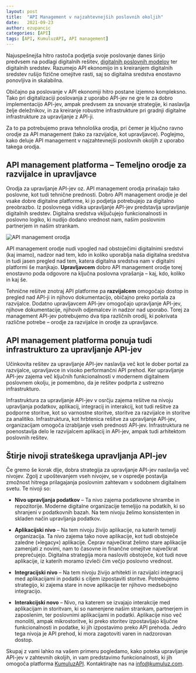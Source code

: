 ```yaml
---
layout: post
title:  "API Management v najzahtevnejših poslovnih okoljih"
date:   2021-09-23
author: ezupancic
categories: [API]
tags: [API, KumuluzAPI, API management]
---
```


Najuspešnejša hitro rastoča podjetja svoje poslovanje danes širijo predvsem na podlagi digitalnih rešitev, <u>digitalnih poslovnih modelov</u>  ter digitalnih sredstev. Razumejo API ekonomijo in s kreiranjem digitalnih sredstev rušijo fizične omejitve rasti, saj so digitalna sredstva enostavno ponovljiva in skalabilna.


<!--more-->


Običajno pa poslovanje v API ekonomiji hitro postane izjemno kompleksno. Tako pri digitalizaciji poslovanja z uporabo  API-jev ne gre le za dobro implementacijo API-jev, ampak predvsem za snovanje strategije, ki naslavlja želje deležnikov, in za kreiranje robustne infrastrukture pri gradnji digitalne infrastrukture za upravljanje z API-ji. 

Za to pa potrebujemo prava tehnološka orodja, pri čemer je ključno ravno orodje za API management (tako za razvijalce, kot upravljavce). Poglejmo, kako deluje API management v najzahtevnejši poslovnih okoljih z uporabo takega orodja.


## API management platforma – Temeljno orodje za razvijalce in upravljavce


Orodja za upravljanje API-jev oz. API management orodja prinašajo tako poslovne, kot tudi tehnične prednosti. Dobro API management orodje je del vsake dobre digitalne platforme, ki jo podjetja potrebujejo za digitalno preobrazbo. Iz poslovnega vidika upravljanje API-jev predstavlja upravljanje digitalnih sredstev. Digitalna sredstva vključujejo funkcionalnosti in poslovno logiko, ki nudijo dodano vrednost nam, našim poslovnim partnerjem in našim strankam. 


![API management orodja]({{site.baseurl}}/assets/images/posts-kumuluzapi-api-managemet/api-management.png)



API management orodje nudi vpogled nad obstoječimi digitalnimi sredstvi (kaj imamo), nadzor nad tem, kdo in koliko uporablja naša digitalna sredstva in tudi jasen pregled nad tem, katera digitalna sredstva nam v digitalni platformi še manjkajo. **Upravljavcem** dobro API management orodje torej enostavno poda odgovore na ključna poslovna vprašanja – kaj, kdo, koliko in kaj še.

Tehnične rešitve znotraj API platforme pa **razvijalcem** omogočajo dostop in pregled nad API-ji in njihovo dokumentacijo, običajno preko portala za razvijalce. Dodatno upravljavcem API-jev omogočajo upravljanje API-jev, njihove dokumentacije, njihovih odjemalcev in nadzor nad uporabo. Torej za management API-jev potrebujemo dva tipa različnih orodij, ki pokrivata različne potrebe – orodje za razvijalce in orodje za upravljavce.


## API management platforma ponuja tudi infrastrukturo za upravljanje API-jev


Učinkovita rešitev za upravljanje API-jev naslavlja več kot le dober portal za razvijalce, upravljavce in visoko performančni API prehod. Ker upravljanje API-jev zajema več ključnih funkcionalnosti v modernem digitalnem poslovnem okolju, je pomembno, da je rešitev podprta z ustrezno infrastrukturo. 

Infrastruktura za upravljanje API-jev v osrčju zajema rešitve na nivoju upravljanja podatkov, aplikacij, integracij in interakcij, kot tudi rešitve za podporne storitve, kot so varnostne storitve, storitve za razvijalce in storitve za analitiko. Infrastruktura, kot hrbtenica rešitve za upravljanje API-jev, organizacijam omogoča izrabljanje vseh prednosti API-jev. Infrastruktura ne poenostavlja delo le razvijalcem aplikacij in API-jev, ampak tudi arhitektom poslovnih rešitev. 


## Štirje nivoji strateškega upravljanja API-jev

Če gremo še korak dlje, dobra strategija za upravljanje API-jev naslavlja več nivojev. Zgolj z upoštevanjem vseh nivojev, se v ospredje postavlja zmožnost hitrega prilagajanja poslovnim zahtevam v sodobnem digitalnem svetu. Te nivoji so:

- **Nivo upravljanja podatkov** – Ta nivo zajema podatkovne shrambe in repozitorije. Moderne digitalne organizacije temeljijo na podatkih, ki so shranjeni v podatkovnih bazah. Na tem nivoju želimo konsistenten in skladen način upravljanja podatkov.

- **Aplikacijski nivo** – Na tem nivoju živijo aplikacije, na katerih temelji organizacija. Ta nivo zajema tako nove aplikacije, kot tudi obstoječe zaledne (»legacy«) aplikacije. Čeprav največkrat želimo stare aplikacije zamenjati z novimi, nam to časovne in finančne omejitve največkrat preprečujejo. Digitalna strategija mora nasloviti obstoječe, kot tudi nove aplikacije, iz katerih moramo izvleči čim večjo poslovno vrednost.

- **Integracijski nivo** – Na tem nivoju živijo arhitekti in razvijalci integracij med aplikacijami in podatki s ciljem izpostaviti storitve. Potrebujemo strategijo, ki zajema stare in nove aplikacije ter njihovo medsebojno integracijo.

- **Interakcijski novo** – Nivo, na katerem se izvajajo interakcije med aplikacijam in storitvam, ki so namenjene našim strankam, partnerjem in zaposlenim, ter poslovnimi aplikacijami in podatki. Aplikacije niso več monoliti, ampak mikrostoritve, ki preko storitev izpostavljajo ključne funkcionalnosti in podatke, ki jih izpostavimo preko API prehoda. Jedro tega nivoja je API prehod, ki mora zagotoviti varen in nadzorovan dostop.


Skupaj z vami lahko na vašem primeru pogledamo, kako poteka upravljanje API-jev v zahtevnih okoljih, in vam predstavimo funkcionalnosti, ki jih omogoča platforma [KumuluzAPI](https://api.kumuluz.com/). Kontaktirajte nas na <info@kumuluz.com>.



